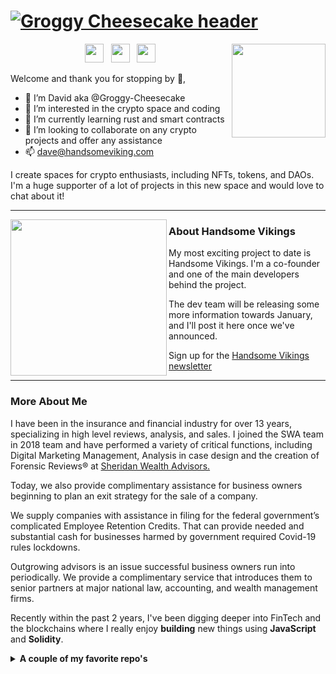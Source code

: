 # [![Groggy Cheesecake header](https://img1.wsimg.com/isteam/ip/1b6c2d8f-3899-43e2-9b55-7ea1d725c9f5/github-banner_DC_HV-Background.png/:/rs=w:1440,h:1440)](https://www.handsomevikings.com/)

<p>
  <a href="https://handsome-vikings.gitbook.io/handsome-vikings/"><img width="150" align='right' src="https://img1.wsimg.com/isteam/ip/1b6c2d8f-3899-43e2-9b55-7ea1d725c9f5/Gitbook_Handsome%20Vikings_Pre-Release.png/:/rs=w:1440,h:1440"></a>
</p>

<p align='center'>
<a href="https://twitter.com/CoinFencer"><img height="30" src="https://img1.wsimg.com/isteam/ip/1b6c2d8f-3899-43e2-9b55-7ea1d725c9f5/logo-twitter-png-5859.png/:/rs=w:1440,h:1440"></a>&nbsp;&nbsp;
<a href="https://www.instagram.com/connelly.david/"><img height="30" src="https://img1.wsimg.com/isteam/ip/1b6c2d8f-3899-43e2-9b55-7ea1d725c9f5/logo-instagram-png-2439.png/:/rs=w:1440,h:1440"></a>&nbsp;&nbsp;
<a href="https://www.linkedin.com/in/davidconnelly1/"><img height="30" src="https://img1.wsimg.com/isteam/ip/1b6c2d8f-3899-43e2-9b55-7ea1d725c9f5/linkedin-logo-png-1828.png/:/rs=w:1440,h:1440"></a>
</p>

Welcome and thank you for stopping by 👋,

- 👋 I’m David aka @Groggy-Cheesecake
- 👀 I’m interested in the crypto space and coding
- 🌱 I’m currently learning rust and smart contracts
- 💞️ I’m looking to collaborate on any crypto projects and offer any assistance
- 📫 dave@handsomeviking.com

I create spaces for crypto enthusiasts, including NFTs, tokens, and DAOs.  I'm a huge supporter of a lot of projects in this new space and would love to chat about it!

  ---
 
 <p>
  <img width="250" align='left' src="https://img1.wsimg.com/isteam/ip/1b6c2d8f-3899-43e2-9b55-7ea1d725c9f5/HV-cycle-2.gif/:/rs=w:1440,h:1440">
</p>
 
### About Handsome Vikings

My most exciting project to date is Handsome Vikings.  I'm a co-founder and one of the main developers behind the project.  

The dev team will be releasing some more information towards January, and I'll post it here once we've announced.

</details>

Sign up for the [Handsome Vikings newsletter](https://e8871917.sibforms.com/serve/MUIEANYaYNHozsJNVd6WBUTvtAtJKk3bKTpFJ8a8j6hbG8QOoNL-UQUkCjaMojNNAo9fKqnpMMLTzx-30S7AI0yzxHRuHdMzhFte7T5eJwbb3HlBzqb5d5kVbq-xh2UhNJ2sg7orqIpipXNeCxaRM56iySMSmooZkkg4USu4m8F4kXUfqBFV19U51UP_p-W6VDIeqra9tpbY0OL3)

 ---

### More About Me

I have been in the insurance and financial industry for over 13 years, specializing in high level reviews, analysis, and sales.  I joined the SWA team in 2018 team and have performed a variety of critical functions, including Digital Marketing Management, Analysis in case design and the creation of Forensic Reviews® at [Sheridan Wealth Advisors.](https://www.sheridanadvisors.com) 

Today, we also provide complimentary assistance for business owners beginning to plan an exit strategy for the sale of a company.

We supply companies with assistance in filing for the federal government’s complicated Employee Retention Credits. That can provide needed and substantial cash for businesses harmed by government required Covid-19 rules lockdowns.

Outgrowing advisors is an issue successful business owners run  into periodically. We provide a complimentary service  that introduces them to senior partners at major national law, accounting, and wealth management firms.

Recently within the past 2 years, I've been digging deeper into FinTech and the blockchains where I really enjoy **building** new things using **JavaScript** and **Solidity**. 

<details>
 <summary><strong>A couple of my favorite repo's</strong></summary>
 <a href="https://github.com/Groggy-Cheesecake/assets"><img width="400" src="https://img1.wsimg.com/isteam/ip/1b6c2d8f-3899-43e2-9b55-7ea1d725c9f5/Blockchain%20Assets.png/:/rs=w:1440,h:1440"></a>
 <a href="https://github.com/Groggy-Cheesecake/hashlips_art_engine"><img width="400" src="https://img1.wsimg.com/isteam/ip/1b6c2d8f-3899-43e2-9b55-7ea1d725c9f5/Hashlips_Art_Engine-MainJS.png/:/rs=w:1440,h:1440"></a>
 
